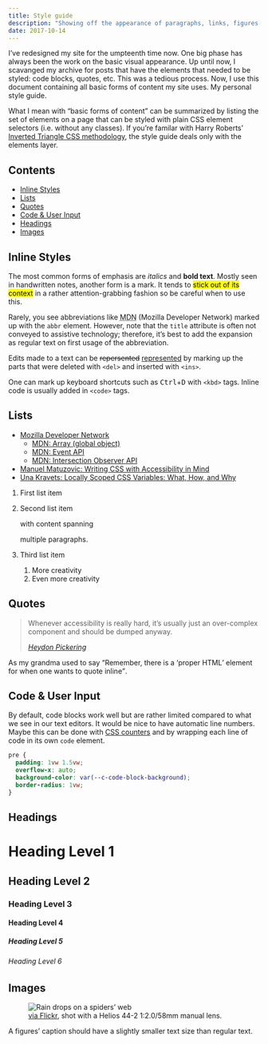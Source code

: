 ```yaml
---
title: Style guide
description: "Showing off the appearance of paragraphs, links, figures, code blocks, etc. in a small style guide."
date: 2017-10-14
---
```

I’ve redesigned my site for the umpteenth time now. One big phase has always been the work on the basic visual appearance.
Up until now, I scavanged my archive for posts that have the elements that needed to be styled: code blocks, quotes, etc. This was a tedious process. Now, I use this document containing all basic forms of content my site uses. My personal style guide.

What I mean with “basic forms of content” can be summarized by listing the set of elements on a page that can be styled with plain CSS element selectors (i.e. without any classes). If you’re familar with Harry Roberts’ [Inverted Triangle CSS methodology](http://www.creativebloq.com/web-design/manage-large-css-projects-itcss-101517528), the style guide deals only with the elements layer.



## Contents

- [Inline Styles](#inline-styles)
- [Lists](#lists)
- [Quotes](#quotes)
- [Code & User Input](#code-%26-user-input)
- [Headings](#headings)
- [Images](#images)



## Inline Styles

The most common forms of emphasis are *italics* and **bold text**. Mostly seen in handwritten notes, another form is a mark. It tends to <mark>stick out of its context</mark> in a rather attention-grabbing fashion so be careful when to use this.

Rarely, you see abbreviations like <abbr title="Mozilla Developer Network">MDN</abbr> (Mozilla Developer Network) marked up with the `abbr` element. However, note that the `title` attribute is often not conveyed to assistive technology; therefore, it’s best to add the expansion as regular text on first usage of the abbreviation.

Edits made to a text can be <del>repersented</del> <ins>represented</ins> by marking up the parts that were deleted with `<del>` and inserted with `<ins>`.

One can mark up keyboard shortcuts such as <kbd>Ctrl</kbd>+<kbd>D</kbd> with `<kbd>` tags. Inline code is usually added in `<code>` tags.



## Lists

- [Mozilla Developer Network](https://developer.mozilla.org/en-US/)
  - [MDN: Array (global object)](https://developer.mozilla.org/en-US/docs/Web/JavaScript/Reference/Global_Objects/Array)
  - [MDN: Event API](https://developer.mozilla.org/en-US/docs/Web/API/Event)
  - [MDN: Intersection Observer API](https://developer.mozilla.org/en-US/docs/Web/API/Intersection_Observer_API)
- [Manuel Matuzovic: Writing CSS with Accessibility in Mind](https://medium.com/@matuzo/writing-css-with-accessibility-in-mind-8514a0007939)
- [Una Kravets: Locally Scoped CSS Variables: What, How, and Why](https://una.im/local-css-vars/)

1. First list item
2. Second list item

    with content spanning

    multiple paragraphs.

3. Third list item
   1. More creativity
   2. Even more creativity



## Quotes

<blockquote>
  <p>Whenever accessibility is really hard, it’s usually just an over-complex component and should be dumped anyway.</p>
  <cite><a href="https://twitter.com/heydonworks/status/914879392391852033">Heydon Pickering</a></cite>
</blockquote>

As my grandma used to say <q>Remember, there is a <q>proper HTML</q> element for when one wants to quote inline</q>.



## Code & User Input

By default, code blocks work well but are rather limited compared to what we see in our text editors. It would be nice to have automatic line numbers. Maybe this can be done with [CSS counters](https://developer.mozilla.org/en-US/docs/Web/CSS/CSS_Lists_and_Counters/Using_CSS_counters) and by wrapping each line of code in its own `code` element.

```css
pre {
  padding: 1vw 1.5vw;
  overflow-x: auto;
  background-color: var(--c-code-block-background);
  border-radius: 1vw;
}
```



## Headings

<h1>Heading Level 1</h1>

<h2>Heading Level 2</h2>

<h3>Heading Level 3</h3>

<h4>Heading Level 4</h4>

<h5>Heading Level 5</h5>

<h6>Heading Level 6</h6>



## Images

<figure>
  <img src="https://c1.staticflickr.com/9/8675/30106830192_086f433ab8_k.jpg" alt="Rain drops on a spiders’ web">
  <figcaption>
    <a href="https://www.flickr.com/photos/kleinfreund/30106830192">via Flickr</a>, shot with a Helios 44-2 1:2.0/58mm manual lens.
  </figcaption>
</figure>

A figures’ caption should have a slightly smaller text size than regular text.
